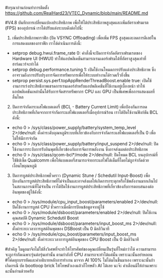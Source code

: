 #กรุณาอ่านก่อนทำการติดตั้ง 
https://github.com/RealHard23/VTEC_Dynamic/blob/main/README.md

#V4.8
บันทึกการเปลี่ยนแปลงประสิทธิภาพ
เพื่อให้ได้ประสิทธิภาพสูงสุดและเพิ่มอัตราเฟรมเรต (FPS) ของอุปกรณ์ เราได้ปรับแต่งระบบดังต่อไปนี้:
1. เพิ่มประสิทธิภาพกราฟิก (ปิด VSYNC Offloading)
เพื่อเพิ่ม FPS สูงสุดและลดการดีเลย์ในการแสดงผลของกราฟิก เราได้ดำเนินการดังนี้:
 * setprop debug.hwui.frame_rate 0: คำสั่งนี้จะปิดการจำกัดอัตราเฟรมเรตของ Hardware UI (HWUI) ทำให้แอปพลิเคชันสามารถเรนเดอร์เฟรมได้ที่อัตราสูงสุดเท่าที่ฮาร์ดแวร์จะทำได้
 * setprop debug.performance.tuning 1: เปิดใช้งานโหมดการปรับแต่งประสิทธิภาพ ซึ่งอาจรวมถึงการปรับปรุงการจัดการทรัพยากรเพื่อให้ระบบทำงานได้รวดเร็วยิ่งขึ้น
 * setprop persist.sys.perf.topAppRenderThreadBoost.enable true: เปิดใช้งานการเร่งประสิทธิภาพเธรดการเรนเดอร์สำหรับแอปพลิเคชันที่ใช้งานอยู่เบื้องหน้า ทำให้แอปพลิเคชันเหล่านั้นได้รับการจัดสรรทรัพยากร CPU และ GPU เป็นพิเศษเพื่อการแสดงผลที่ลื่นไหล
2. ปิดการจำกัดกระแสไฟแบตเตอรี่ (BCL - Battery Current Limit)
เพื่อป้องกันการลดประสิทธิภาพที่เกิดจากการจำกัดกระแสไฟแบตเตอรี่เมื่ออุปกรณ์ร้อน เราได้ปิดใช้งานฟังก์ชัน BCL ดังนี้:
 * echo 0 > /sys/class/power_supply/battery/system_temp_level 2>/dev/null: ตั้งค่าระดับอุณหภูมิระบบที่เกี่ยวข้องกับการจำกัดกระแสไฟแบตเตอรี่เป็น 0 เพื่อไม่ให้มีการจำกัด
 * echo 0 > /sys/class/power_supply/battery/input_suspend 2>/dev/null: ปิดใช้งานการระงับการรับอินพุตที่เกี่ยวข้องกับการจัดการพลังงาน ซึ่งอาจส่งผลต่อประสิทธิภาพ
 * echo 0 > /sys/class/qcom-bcl*/mode 2>/dev/null: ปิดโหมด BCL บนอุปกรณ์ที่ใช้ชิปเซ็ต Qualcomm เพื่อให้แบตเตอรี่สามารถจ่ายกระแสไฟได้เต็มที่โดยไม่ถูกจำกัดด้วยเงื่อนไขอุณหภูมิ
3. ปิดการบูสต์ประสิทธิภาพชั่วคราว (Dynamic Stune / Schedutil Input-Boost)
เพื่อป้องกันการบูสต์ประสิทธิภาพที่ไม่จำเป็นและอาจส่งผลให้เกิดการกระตุกหรือใช้พลังงานมากเกินไปในสถานการณ์ที่ไม่จำเป็น เราได้ปิดใช้งานการบูสต์ประสิทธิภาพที่เกี่ยวข้องกับการตอบสนองต่ออินพุตของผู้ใช้ดังนี้:
 * echo 0 > /sys/module/cpu_input_boost/parameters/enabled 2>/dev/null: ปิดใช้งานการบูสต์ CPU ชั่วคราวเมื่อมีการป้อนข้อมูลจากผู้ใช้
 * echo 0 > /sys/module/dsboost/parameters/enabled 2>/dev/null: ปิดใช้งานคุณสมบัติ Dynamic Schedutil Boost
 * echo 0 > /sys/module/dsboost/parameters/input_boost_ms 2>/dev/null: ตั้งค่าระยะเวลาการบูสต์อินพุตของ DSBoost เป็น 0 มิลลิวินาที
 * echo 0 > /sys/module/cpu_boost/parameters/input_boost_ms 2>/dev/null: ตั้งค่าระยะเวลาการบูสต์อินพุตของ CPU Boost เป็น 0 มิลลิวินาที
 
 
#สำคัญ โมดูลมาจิกไม่ใช่สิ่งวิเศษที่จะทำให้โทรศัพท์ของคุณเปลี่ยนเป็นรุ่นที่ใหม่กว่าได้ ความสามารถจะถูกจำกัดเฉพาะรุ่นต่อรุ่นเท่านั้น ตามกำลังที่ CPU สามารถจะทำได้แค่นั้น เพราะฉะนั้นอย่าหลอน
#โค้ดทุกบรรทัดและคำอธิบายหลักการทำงาน มาจาก AI 100% ไม่ได้มโนขึ้นมาเอง เพราะฉะนั้นถ้าเกิดกรณี บัค bootloop brick ให้โทษตัวเองแล้วก็โทษตัว AI ได้เลย นะจ๊ะ คำเตือนมีให้อ่านเพราะฉะนั้นอ่านด้วยครับ